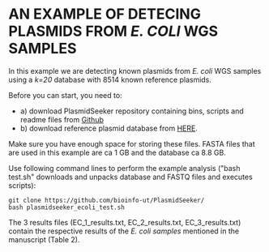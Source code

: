 # AN EXAMPLE OF DETECING PLASMIDS FROM <i>E. COLI</i> WGS SAMPLES   
In this example we are detecting known plasmids from <i>E. coli</i> WGS samples using a <i>k=20</i> database with 8514 known reference plasmids.
  
Before you can start, you need to:
* a) download PlasmidSeeker repository containing bins, scripts and readme files from [Github](https://github.com/bioinfo-ut/PlasmidSeeker)  
* b) download reference plasmid database from [HERE](http://bioinfo.ut.ee/plasmidseeker/).    
    
Make sure you have enough space for storing these files. FASTA files that are used in this example are ca 1 GB and the database ca 8.8 GB.

Use following command lines to perform the example analysis ("bash test.sh" downloads and unpacks database and FASTQ files and executes scripts):
```  
git clone https://github.com/bioinfo-ut/PlasmidSeeker/
bash plasmidseeker_ecoli_test.sh
```  
   
The 3 results files (EC_1_results.txt, EC_2_results.txt, EC_3_results.txt) contain the respective results of the <i>E. coli samples</i> mentioned in the manuscript (Table 2). 
